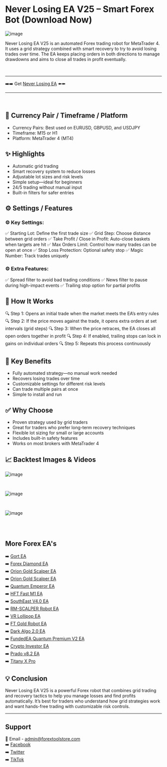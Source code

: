 # Never Losing EA V25 – Smart Forex Bot (Download Now)

![image](https://github.com/user-attachments/assets/08c7f67e-475a-4d5b-8d4b-2a3d90a4c6b9)

Never Losing EA V25 is an automated Forex trading robot for MetaTrader 4.
It uses a grid strategy combined with smart recovery to try to avoid losing trades over time. The EA keeps placing orders in both directions to manage drawdowns and aims to close all trades in profit eventually.

<br>
<hr>
➡️➡️ Get <a href="https://forextoolstore.com/product/never-losing-ea-v25/">Never Losing EA</a> ⬅️⬅️
<hr>
<br>


## 💱 Currency Pair / Timeframe / Platform

- Currency Pairs: Best used on EURUSD, GBPUSD, and USDJPY
- Timeframe: M15 or H1
- Platform: MetaTrader 4 (MT4)

## ✨ Highlights

- Automatic grid trading
- Smart recovery system to reduce losses
- Adjustable lot sizes and risk levels
- Simple setup—ideal for beginners
- 24/5 trading without manual input
- Built-in filters for safer entries

## ⚙️ Settings / Features

### ⚙️ Key Settings:
✅ Starting Lot: Define the first trade size
✅ Grid Step: Choose distance between grid orders
✅ Take Profit / Close in Profit: Auto-close baskets when targets are hit
✅ Max Orders Limit: Control how many trades can be open at once
✅ Stop Loss Protection: Optional safety stop
✅ Magic Number: Track trades uniquely

### ⚙️ Extra Features:
✅ Spread filter to avoid bad trading conditions
✅ News filter to pause during high-impact events
✅ Trailing stop option for partial profits

## 🔄 How It Works

🔍 Step 1: Opens an initial trade when the market meets the EA’s entry rules
🔍 Step 2: If the price moves against the trade, it opens extra orders at set intervals (grid steps)
🔍 Step 3: When the price retraces, the EA closes all open orders together in profit
🔍 Step 4: If enabled, trailing stops can lock in gains on individual orders
🔍 Step 5: Repeats this process continuously

## 🎯 Key Benefits

- Fully automated strategy—no manual work needed
- Recovers losing trades over time
- Customizable settings for different risk levels
- Can trade multiple pairs at once
- Simple to install and run

## ✅ Why Choose

- Proven strategy used by grid traders
- Great for traders who prefer long-term recovery techniques
- Flexible lot sizing for small or large accounts
- Includes built-in safety features
- Works on most brokers with MetaTrader 4

## 📈 Backtest Images & Videos

![image](https://github.com/user-attachments/assets/42e0e212-7322-42f5-8016-f71624317738)

<br>

![image](https://github.com/user-attachments/assets/fc62d4ac-99c4-4cc8-8b69-e66daaa3ec1a)

<br>

![image](https://github.com/user-attachments/assets/213dc64a-b1fb-41a7-8f23-84a9779de6b3)

<br>


<br>

## More Forex EA's

➡️ <a href="https://github.com/FXMastersHub/Gort-EA/">Gort EA</a><br>
➡️ <a href="https://forextoolstore.com/product/forex-diamond-ea/">Forex Diamond EA</a><br>
➡️ <a href="https://forextoolstore.com/product/orion-gold-scalper-ea/">Orion Gold Scalper EA</a><br>
➡️ <a href="https://forextoolstore.com/product/orion-gold-scalper-ea/">Orion Gold Scalper EA</a><br>
➡️ <a href="https://forextoolstore.com/product/quantum-emperor-ea/">Quantum Emperor EA</a><br>
➡️ <a href="https://forextoolstore.com/product/hft-m1-ea/">HFT Fast M1 EA</a><br>
➡️ <a href="https://forextoolstore.com/product/southeast-ea/">SouthEast V4.0 EA</a><br>
➡️ <a href="https://forextoolstore.com/product/rm-scalper-ea/">RM-SCALPER Robot EA</a><br>
➡️ <a href="https://forextoolstore.com/product/vr-lollipop-forex-ea/">VR Lollipop EA</a><br>
➡️ <a href="https://forextoolstore.com/product/ft-gold-robot-ea/">FT Gold Robot EA</a><br>
➡️ <a href="https://forextoolstore.com/product/dark-algo/">Dark Algo 2.0 EA</a><br>
➡️ <a href="https://forextoolstore.com/product/fundedea-quantum-premium-v2/">FundedEA Quantum Premium V2 EA</a><br>
➡️ <a href="https://forextoolstore.com/product/crypto-investor/">Crypto Investor EA</a><br>
➡️ <a href="https://forextoolstore.com/product/prado-ea/">Prado v8.2 EA</a><br>
➡️ <a href="https://forextoolstore.com/product/titany-x-prop-forex-ea/">Titany X Pro</a><br>

## 💡 Conclusion

Never Losing EA V25 is a powerful Forex robot that combines grid trading and recovery tactics to help you manage losses and find profits automatically.
It’s best for traders who understand how grid strategies work and want hands-free trading with customizable risk controls.

<hr>

## Support

📩 Email - <a href="mailto:admin@forextoolstore.com">admin@forextoolstore.com</a><br>
➡️ <a href="https://www.facebook.com/share/g/1CBq77wDk1/?mibextid=wwXIfr">Facebook</a><br>
➡️ <a href="https://x.com/forextoolstore?s=21">Twitter</a><br>
➡️ <a href="https://www.tiktok.com/@forextoolstore?_t=ZM-8xItNq9AxHk&_r=1">TikTok</a>




